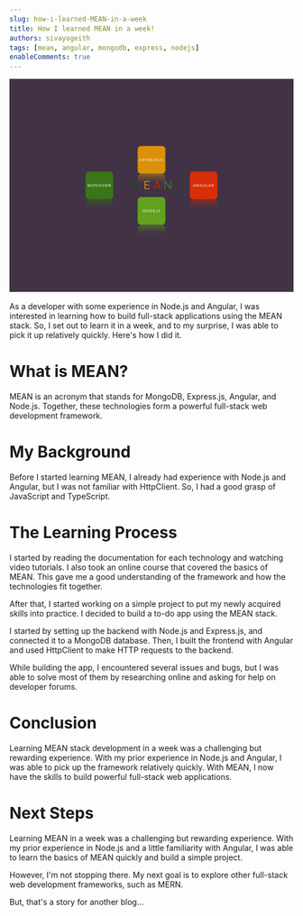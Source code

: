 ```yaml
---
slug: how-i-learned-MEAN-in-a-week
title: How I learned MEAN in a week!
authors: sivayogeith
tags: [mean, angular, mongodb, express, nodejs]
enableComments: true
---
```


![MEAN Stack](./blog-images/mean-stack.jpeg)

As a developer with some experience in Node.js and Angular, I was interested in
learning how to build full-stack applications using the MEAN stack. So, I set
out to learn it in a week, and to my surprise, I was able to pick it up
relatively quickly. Here's how I did it.

# What is MEAN?

MEAN is an acronym that stands for MongoDB, Express.js, Angular, and Node.js.
Together, these technologies form a powerful full-stack web development
framework.

# My Background

Before I started learning MEAN, I already had experience with Node.js and
Angular, but I was not familiar with HttpClient. So, I had a good grasp of
JavaScript and TypeScript.

# The Learning Process

I started by reading the documentation for each technology and watching video
tutorials. I also took an online course that covered the basics of MEAN. This
gave me a good understanding of the framework and how the technologies fit
together.

After that, I started working on a simple project to put my newly acquired
skills into practice. I decided to build a to-do app using the MEAN stack.

I started by setting up the backend with Node.js and Express.js, and connected
it to a MongoDB database. Then, I built the frontend with Angular and used
HttpClient to make HTTP requests to the backend.

While building the app, I encountered several issues and bugs, but I was able to
solve most of them by researching online and asking for help on developer
forums.

# Conclusion

Learning MEAN stack development in a week was a challenging but rewarding
experience. With my prior experience in Node.js and Angular, I was able to pick
up the framework relatively quickly. With MEAN, I now have the skills to build
powerful full-stack web applications.

# Next Steps

Learning MEAN in a week was a challenging but rewarding experience. With my
prior experience in Node.js and a little familiarity with Angular, I was able to
learn the basics of MEAN quickly and build a simple project.

However, I'm not stopping there. My next goal is to explore other full-stack web
development frameworks, such as MERN.

But, that's a story for another blog...

